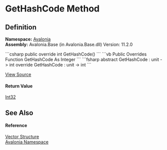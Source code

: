# GetHashCode Method




## Definition
**Namespace:** <a href="N_Avalonia">Avalonia</a>  
**Assembly:** Avalonia.Base (in Avalonia.Base.dll) Version: 11.2.0

<Tabs groupId="api-code-preview">
<TabItem value="csharp" label="C#">
```csharp
public override int GetHashCode()
```
</TabItem>
<TabItem value="vb" label="VB">
```vb
Public Overrides Function GetHashCode As Integer
```
</TabItem>
<TabItem value="fsharp" label="F#">
```fsharp
abstract GetHashCode : unit -> int 
override GetHashCode : unit -> int 
```
</TabItem>
</Tabs>



<a href="https://github.com/AvaloniaUI/Avalonia/tree/master/src/Avalonia.Base/Vector.cs#L175" title="View the source code">View Source</a>



#### Return Value
<a href="https://learn.microsoft.com/dotnet/api/system.int32" target="_blank" rel="noopener noreferrer">Int32</a>

## See Also


#### Reference
<a href="T_Avalonia_Vector">Vector Structure</a>  
<a href="N_Avalonia">Avalonia Namespace</a>  

